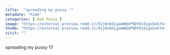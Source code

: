 ```yaml
---
title:  "spreading my pussy ♡"
metadate: "hide"
categories: [ God Pussy ]
image: "https://external-preview.redd.it/O2j6nbOLgamWQmP9DY615igsbek74cqsWmlh94gzxD8.jpg?auto=webp&s=d8cbd50217c671bdde11a6abd64339f1d36fb67b"
thumb: "https://external-preview.redd.it/O2j6nbOLgamWQmP9DY615igsbek74cqsWmlh94gzxD8.jpg?width=1080&crop=smart&auto=webp&s=24b2dacba4be6fe20cf3ff20f80e81ba7f7dec68"
visit: ""
---
```

spreading my pussy ♡

